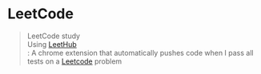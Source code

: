 # LeetCode
> LeetCode study <br>
> Using [LeetHub](https://github.com/QasimWani/LeetHub) <br>
> : A chrome extension that automatically pushes code when I pass all tests on a [Leetcode](https://leetcode.com/) problem 
